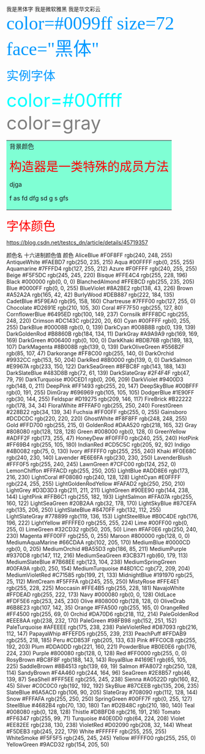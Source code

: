 


<font face="黑体">我是黑体字</font>
<font face="微软雅黑">我是微软雅黑</font>
<font face="STCAIYUN">我是华文彩云</font>
<font color=#0099ff size=7 face="黑体">color=#0099ff size=72 face="黑体"</font>


<font color=#0099ff size=6 face="楷体-简">实例字体</font><br>


<font color=#00ffff size=72>color=#00ffff</font>
<font color=gray size=72>color=gray</font>

<table><tr><td bgcolor=#7FFFD4>
背景颜色

<font color=red size=6 ><p align="center">构造器是一类特殊的成员方法</p></font>

djga

f
as
fd
dfg
sd
g
s
gfs
</td></tr></table>

<font color=red size=6 face="黑体">字体颜色</font>

https://blog.csdn.net/testcs_dn/article/details/45719357




颜色名	十六进制颜色值	颜色
AliceBlue	#F0F8FF	rgb(240, 248, 255)
AntiqueWhite	#FAEBD7	rgb(250, 235, 215)
Aqua	#00FFFF	rgb(0, 255, 255)
Aquamarine	#7FFFD4	rgb(127, 255, 212)
Azure	#F0FFFF	rgb(240, 255, 255)
Beige	#F5F5DC	rgb(245, 245, 220)
Bisque	#FFE4C4	rgb(255, 228, 196)
Black	#000000	rgb(0, 0, 0)
BlanchedAlmond	#FFEBCD	rgb(255, 235, 205)
Blue	#0000FF	rgb(0, 0, 255)
BlueViolet	#8A2BE2	rgb(138, 43, 226)
Brown	#A52A2A	rgb(165, 42, 42)
BurlyWood	#DEB887	rgb(222, 184, 135)
CadetBlue	#5F9EA0	rgb(95, 158, 160)
Chartreuse	#7FFF00	rgb(127, 255, 0)
Chocolate	#D2691E	rgb(210, 105, 30)
Coral	#FF7F50	rgb(255, 127, 80)
CornflowerBlue	#6495ED	rgb(100, 149, 237)
Cornsilk	#FFF8DC	rgb(255, 248, 220)
Crimson	#DC143C	rgb(220, 20, 60)
Cyan	#00FFFF	rgb(0, 255, 255)
DarkBlue	#00008B	rgb(0, 0, 139)
DarkCyan	#008B8B	rgb(0, 139, 139)
DarkGoldenRod	#B8860B	rgb(184, 134, 11)
DarkGray	#A9A9A9	rgb(169, 169, 169)
DarkGreen	#006400	rgb(0, 100, 0)
DarkKhaki	#BDB76B	rgb(189, 183, 107)
DarkMagenta	#8B008B	rgb(139, 0, 139)
DarkOliveGreen	#556B2F	rgb(85, 107, 47)
Darkorange	#FF8C00	rgb(255, 140, 0)
DarkOrchid	#9932CC	rgb(153, 50, 204)
DarkRed	#8B0000	rgb(139, 0, 0)
DarkSalmon	#E9967A	rgb(233, 150, 122)
DarkSeaGreen	#8FBC8F	rgb(143, 188, 143)
DarkSlateBlue	#483D8B	rgb(72, 61, 139)
DarkSlateGray	#2F4F4F	rgb(47, 79, 79)
DarkTurquoise	#00CED1	rgb(0, 206, 209)
DarkViolet	#9400D3	rgb(148, 0, 211)
DeepPink	#FF1493	rgb(255, 20, 147)
DeepSkyBlue	#00BFFF	rgb(0, 191, 255)
DimGray	#696969	rgb(105, 105, 105)
DodgerBlue	#1E90FF	rgb(30, 144, 255)
Feldspar	#D19275	rgb(209, 146, 117)
FireBrick	#B22222	rgb(178, 34, 34)
FloralWhite	#FFFAF0	rgb(255, 250, 240)
ForestGreen	#228B22	rgb(34, 139, 34)
Fuchsia	#FF00FF	rgb(255, 0, 255)
Gainsboro	#DCDCDC	rgb(220, 220, 220)
GhostWhite	#F8F8FF	rgb(248, 248, 255)
Gold	#FFD700	rgb(255, 215, 0)
GoldenRod	#DAA520	rgb(218, 165, 32)
Gray	#808080	rgb(128, 128, 128)
Green	#008000	rgb(0, 128, 0)
GreenYellow	#ADFF2F	rgb(173, 255, 47)
HoneyDew	#F0FFF0	rgb(240, 255, 240)
HotPink	#FF69B4	rgb(255, 105, 180)
IndianRed	#CD5C5C	rgb(205, 92, 92)
Indigo	#4B0082	rgb(75, 0, 130)
Ivory	#FFFFF0	rgb(255, 255, 240)
Khaki	#F0E68C	rgb(240, 230, 140)
Lavender	#E6E6FA	rgb(230, 230, 250)
LavenderBlush	#FFF0F5	rgb(255, 240, 245)
LawnGreen	#7CFC00	rgb(124, 252, 0)
LemonChiffon	#FFFACD	rgb(255, 250, 205)
LightBlue	#ADD8E6	rgb(173, 216, 230)
LightCoral	#F08080	rgb(240, 128, 128)
LightCyan	#E0FFFF	rgb(224, 255, 255)
LightGoldenRodYellow	#FAFAD2	rgb(250, 250, 210)
LightGrey	#D3D3D3	rgb(211, 211, 211)
LightGreen	#90EE90	rgb(144, 238, 144)
LightPink	#FFB6C1	rgb(255, 182, 193)
LightSalmon	#FFA07A	rgb(255, 160, 122)
LightSeaGreen	#20B2AA	rgb(32, 178, 170)
LightSkyBlue	#87CEFA	rgb(135, 206, 250)
LightSlateBlue	#8470FF	rgb(132, 112, 255)
LightSlateGray	#778899	rgb(119, 136, 153)
LightSteelBlue	#B0C4DE	rgb(176, 196, 222)
LightYellow	#FFFFE0	rgb(255, 255, 224)
Lime	#00FF00	rgb(0, 255, 0)
LimeGreen	#32CD32	rgb(50, 205, 50)
Linen	#FAF0E6	rgb(250, 240, 230)
Magenta	#FF00FF	rgb(255, 0, 255)
Maroon	#800000	rgb(128, 0, 0)
MediumAquaMarine	#66CDAA	rgb(102, 205, 170)
MediumBlue	#0000CD	rgb(0, 0, 205)
MediumOrchid	#BA55D3	rgb(186, 85, 211)
MediumPurple	#9370D8	rgb(147, 112, 216)
MediumSeaGreen	#3CB371	rgb(60, 179, 113)
MediumSlateBlue	#7B68EE	rgb(123, 104, 238)
MediumSpringGreen	#00FA9A	rgb(0, 250, 154)
MediumTurquoise	#48D1CC	rgb(72, 209, 204)
MediumVioletRed	#C71585	rgb(199, 21, 133)
MidnightBlue	#191970	rgb(25, 25, 112)
MintCream	#F5FFFA	rgb(245, 255, 250)
MistyRose	#FFE4E1	rgb(255, 228, 225)
Moccasin	#FFE4B5	rgb(255, 228, 181)
NavajoWhite	#FFDEAD	rgb(255, 222, 173)
Navy	#000080	rgb(0, 0, 128)
OldLace	#FDF5E6	rgb(253, 245, 230)
Olive	#808000	rgb(128, 128, 0)
OliveDrab	#6B8E23	rgb(107, 142, 35)
Orange	#FFA500	rgb(255, 165, 0)
OrangeRed	#FF4500	rgb(255, 69, 0)
Orchid	#DA70D6	rgb(218, 112, 214)
PaleGoldenRod	#EEE8AA	rgb(238, 232, 170)
PaleGreen	#98FB98	rgb(152, 251, 152)
PaleTurquoise	#AFEEEE	rgb(175, 238, 238)
PaleVioletRed	#D87093	rgb(216, 112, 147)
PapayaWhip	#FFEFD5	rgb(255, 239, 213)
PeachPuff	#FFDAB9	rgb(255, 218, 185)
Peru	#CD853F	rgb(205, 133, 63)
Pink	#FFC0CB	rgb(255, 192, 203)
Plum	#DDA0DD	rgb(221, 160, 221)
PowderBlue	#B0E0E6	rgb(176, 224, 230)
Purple	#800080	rgb(128, 0, 128)
Red	#FF0000	rgb(255, 0, 0)
RosyBrown	#BC8F8F	rgb(188, 143, 143)
RoyalBlue	#4169E1	rgb(65, 105, 225)
SaddleBrown	#8B4513	rgb(139, 69, 19)
Salmon	#FA8072	rgb(250, 128, 114)
SandyBrown	#F4A460	rgb(244, 164, 96)
SeaGreen	#2E8B57	rgb(46, 139, 87)
SeaShell	#FFF5EE	rgb(255, 245, 238)
Sienna	#A0522D	rgb(160, 82, 45)
Silver	#C0C0C0	rgb(192, 192, 192)
SkyBlue	#87CEEB	rgb(135, 206, 235)
SlateBlue	#6A5ACD	rgb(106, 90, 205)
SlateGray	#708090	rgb(112, 128, 144)
Snow	#FFFAFA	rgb(255, 250, 250)
SpringGreen	#00FF7F	rgb(0, 255, 127)
SteelBlue	#4682B4	rgb(70, 130, 180)
Tan	#D2B48C	rgb(210, 180, 140)
Teal	#008080	rgb(0, 128, 128)
Thistle	#D8BFD8	rgb(216, 191, 216)
Tomato	#FF6347	rgb(255, 99, 71)
Turquoise	#40E0D0	rgb(64, 224, 208)
Violet	#EE82EE	rgb(238, 130, 238)
VioletRed	#D02090	rgb(208, 32, 144)
Wheat	#F5DEB3	rgb(245, 222, 179)
White	#FFFFFF	rgb(255, 255, 255)
WhiteSmoke	#F5F5F5	rgb(245, 245, 245)
Yellow	#FFFF00	rgb(255, 255, 0)
YellowGreen	#9ACD32	rgb(154, 205, 50)